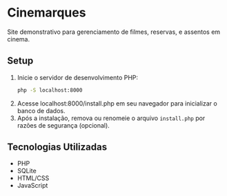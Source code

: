 # Cinemarques
Site demonstrativo para gerenciamento de filmes, reservas, e assentos em cinema.

## Setup
1. Inicie o servidor de desenvolvimento PHP:
    ```bash
    php -S localhost:8000
    ```
2. Acesse localhost:8000/install.php em seu navegador para inicializar o banco de dados.
3. Após a instalação, remova ou renomeie o arquivo `install.php` por razões de segurança (opcional).

## Tecnologias Utilizadas
- PHP
- SQLite
- HTML/CSS
- JavaScript